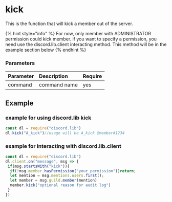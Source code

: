 # kick

This is the function that will kick a member out of the server. 

{% hint style="info" %}
For now, only member with ADMINISTRATOR permission could kick member. if you want to specify a permission, you need use the discord.lib.client interacting method. This method will be in the example section below
{% endhint %}

### Parameters

| Parameter | Description | Require |
| :--- | :--- | :--- |
| command | command name | yes |

## Example

### example for using discord.lib kick

```javascript
const dl = require("discord.lib")
dl.kick("A_kick")//usage will be A_kick @member#1234
```

### example for interacting with discord.lib.client

```javascript
const dl = require("discord.lib")
dl.client.on("message", msg => {
 if(msg.startsWith("kick")){
  if(!msg.member.hasPermission("your permission"))return;
  let mention = msg.mentions.users.first();
  let member = msg.guild.member(mention)
  member.kick("optional reason for audit log")
 }
})
```

